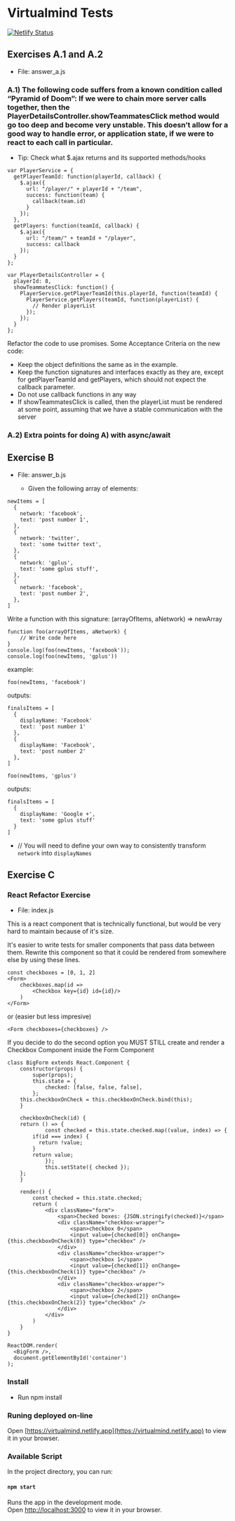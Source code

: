 # Virtualmind Tests

[![Netlify Status](https://api.netlify.com/api/v1/badges/e92f3e37-621c-4adc-aee6-7d7b67634411/deploy-status)](https://app.netlify.com/sites/virtualmind/deploys)

## Exercises A.1 and A.2
* File: answer_a.js

### A.1) The following code suffers from a known condition called “Pyramid of Doom”: If we were to chain more server calls together, then the PlayerDetailsController.showTeammatesClick method would go too deep and become very unstable. This doesn’t allow for a good way to handle error, or application state, if we were to react to each call in particular.

  - Tip: Check what $.ajax returns and its supported methods/hooks

```
var PlayerService = {
  getPlayerTeamId: function(playerId, callback) {
    $.ajax({
      url: "/player/" + playerId + "/team",
      success: function(team) {
        callback(team.id)
      }
    });
  },
  getPlayers: function(teamId, callback) {
    $.ajax({
      url: "/team/" + teamId + "/player",
      success: callback
    });
  }
};

var PlayerDetailsController = {
  playerId: 8,
  showTeammatesClick: function() {
    PlayerService.getPlayerTeamId(this.playerId, function(teamId) {
      PlayerService.getPlayers(teamId, function(playerList) {
        // Render playerList
      });
    });
  }
};
```

Refactor the code to use promises. Some Acceptance Criteria on the new code:
  - Keep the object definitions the same as in the example.
  - Keep the function signatures and interfaces exactly as they are, except for getPlayerTeamId and getPlayers, which should not expect the callback parameter.
  - Do not use callback functions in any way
  - If showTeammatesClick is called, then the playerList must be rendered at some point, assuming that we have a stable communication with the server

### A.2) Extra points for doing A) with async/await

## Exercise B
* File: answer_b.js

  - Given the following array of elements:

```
newItems = [
  {
    network: 'facebook',
    text: 'post number 1',
  },
  {
    network: 'twitter',
    text: 'some twitter text',
  },
  {
    network: 'gplus',
    text: 'some gplus stuff',
  },
  {
    network: 'facebook',
    text: 'post number 2',
  },
]
```

Write a function with this signature: 
  (arrayOfItems, aNetwork) => newArray

```
function foo(arrayOfItems, aNetwork) {
	// Write code here
}
console.log(foo(newItems, 'facebook'));
console.log(foo(newItems, 'gplus'))
```

example:
```
foo(newItems, 'facebook')
```

outputs:
```
finalsItems = [
  {
    displayName: 'Facebook'
    text: 'post number 1'
  },
  {
    displayName: 'Facebook',
    text: 'post number 2'
  },
]
```
```
foo(newItems, 'gplus')
```
outputs:
```
finalsItems = [
  {
    displayName: 'Google +',
    text: 'some gplus stuff'
  }
]
```

- // You will need to define your own way to consistently transform `network` into `displayNames`



## Exercise C

### React Refactor Exercise 
* File: index.js

This is a react component that is technically functional, but would be very hard to maintain because of it's size.

It's easier to write tests for smaller components that pass data between them. Rewrite this component so that it could be rendered from somewhere else by using these lines.

```
const checkboxes = [0, 1, 2]
<Form>
	checkboxes.map(id =>
		<Checkbox key={id} id={id}/>
	)
</Form>
```

or (easier but less impresive)
```
<Form checkboxes={checkboxes} />
```

If you decide to do the second option you MUST STILL create and render a Checkbox Component inside the Form Component

```
class BigForm extends React.Component {
	constructor(props) {
		super(props);
		this.state = {
			checked: [false, false, false],
		};
    this.checkboxOnCheck = this.checkboxOnCheck.bind(this);
	}

	checkboxOnCheck(id) {
  	return () => {
			const checked = this.state.checked.map((value, index) => {
        if(id === index) {
          return !value;
        }
        return value;
			});
			this.setState({ checked });
    };
	}

	render() {
		const checked = this.state.checked;
		return (
			<div className="form">
				<span>Checked boxes: {JSON.stringify(checked)}</span>
				<div className="checkbox-wrapper">
					<span>checkbox 0</span>
					<input value={checked[0]} onChange={this.checkboxOnCheck(0)} type="checkbox" />
				</div>
				<div className="checkbox-wrapper">
					<span>checkbox 1</span>
					<input value={checked[1]} onChange={this.checkboxOnCheck(1)} type="checkbox" />
				</div>
				<div className="checkbox-wrapper">
					<span>checkbox 2</span>
					<input value={checked[2]} onChange={this.checkboxOnCheck(2)} type="checkbox" />
				</div>
			</div>
		)
	}
}

ReactDOM.render(
  <BigForm />,
  document.getElementById('container')
);
```

### Install
  - Run npm install

### Runing deployed on-line
  Open [https://virtualmind.netlify.app](https://virtualmind.netlify.app) to view it in your browser.

### Available Script
  In the project directory, you can run:

#### `npm start`
  Runs the app in the development mode.\
  Open [http://localhost:3000](http://localhost:3000) to view it in your browser.
